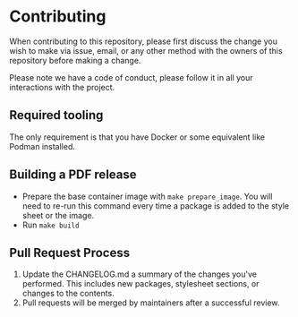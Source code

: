 # Contributing

When contributing to this repository, please first discuss the change you wish
to make via issue, email, or any other method with the owners of this repository
before making a change.

Please note we have a code of conduct, please follow it in all your interactions
with the project.

## Required tooling

The only requirement is that you have Docker or some equivalent like Podman installed.

## Building a PDF release

* Prepare the base container image with `make prepare_image`. You will need to
  re-run this command every time a package is added to the style sheet or the
  image.
* Run `make build`

## Pull Request Process

1. Update the CHANGELOG.md a summary of the changes you've performed. This
   includes new packages, stylesheet sections, or changes to the contents.
2. Pull requests will be merged by maintainers after a successful review.
